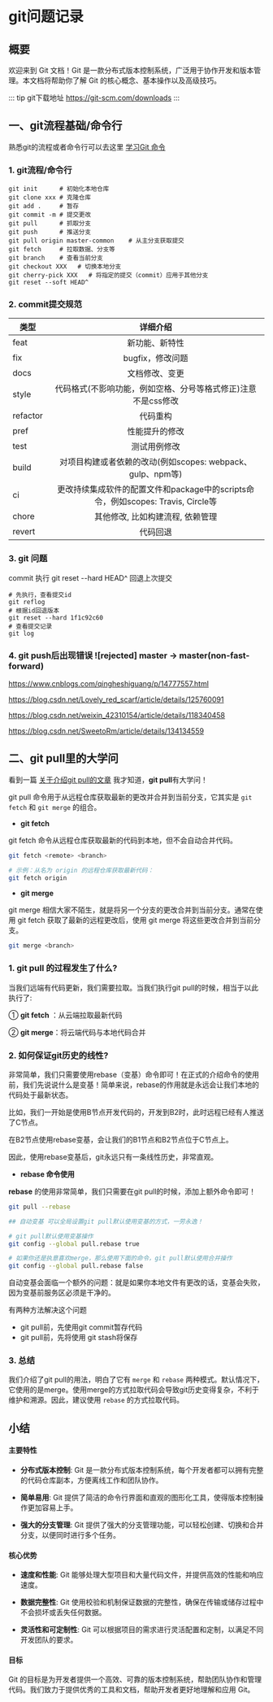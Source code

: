 # git问题记录

## 概要

欢迎来到 Git 文档！Git 是一款分布式版本控制系统，广泛用于协作开发和版本管理。本文档将帮助你了解 Git 的核心概念、基本操作以及高级技巧。

::: tip git下载地址
https://git-scm.com/downloads
:::

## 一、git流程基础/命令行

熟悉git的流程或者命令行可以去这里 [学习Git 命令](https://help.gitee.com/learn-Git-Branching/?locale=zh_CN)

### 1. git流程/命令行

```shell
git init      # 初始化本地仓库
git clone xxx # 克隆仓库
git add .     # 暂存
git commit -m # 提交更改
git pull      # 抓取分支
git push      # 推送分支
git pull origin master-common    # 从主分支获取提交
git fetch     # 拉取数据、分支等
git branch    # 查看当前分支
git checkout XXX   # 切换本地分支
git cherry-pick XXX   # 将指定的提交（commit）应用于其他分支
git reset --soft HEAD^
```

### 2. commit提交规范

| 类型     |                                     详细介绍                                     |
| -------- | :------------------------------------------------------------------------------: |
| feat     |                                  新功能、新特性                                  |
| fix      |                                 bugfix，修改问题                                 |
| docs     |                                  文档修改、变更                                  |
| style    |          代码格式(不影响功能，例如空格、分号等格式修正)注意不是css修改           |
| refactor |                                     代码重构                                     |
| pref     |                                  性能提升的修改                                  |
| test     |                                   测试用例修改                                   |
| build    |            对项目构建或者依赖的改动(例如scopes: webpack、gulp、npm等)            |
| ci       | 更改持续集成软件的配置文件和package中的scripts命令，例如scopes: Travis, Circle等 |
| chore    |                         其他修改, 比如构建流程, 依赖管理                         |
| revert   |                                     代码回退                                     |

### 3. git 问题

commit 执行 git reset --hard HEAD^ 回退上次提交

```shell
# 先执行，查看提交id
git reflog
# 根据id回退版本
git reset --hard 1f1c92c60
# 查看提交记录
git log
```

### 4. git push后出现错误 ![rejected] master -> master(non-fast-forward)

https://www.cnblogs.com/qingheshiguang/p/14777557.html

https://blog.csdn.net/Lovely_red_scarf/article/details/125760091

https://blog.csdn.net/weixin_42310154/article/details/118340458

https://blog.csdn.net/SweetoRm/article/details/134134559

## 二、git pull里的大学问

看到一篇 [关于介绍git pull的文章](https://mp.weixin.qq.com/s/n1KbNaT46SwVPCBxpW31ow) 我才知道，**git pull**有大学问！

git pull 命令用于从远程仓库获取最新的更改并合并到当前分支，它其实是 `git fetch` 和 `git merge` 的组合。

- **git fetch**

git fetch 命令从远程仓库获取最新的代码到本地，但不会自动合并代码。

```sh
git fetch <remote> <branch>

# 示例：从名为 origin 的远程仓库获取最新代码：
git fetch origin
```

- **git merge**

git merge 相信大家不陌生，就是将另一个分支的更改合并到当前分支。通常在使用 git fetch 获取了最新的远程更改后，使用 git merge 将这些更改合并到当前分支。

```sh
git merge <branch>
```

### 1. git pull 的过程发生了什么?

当我们远端有代码更新，我们需要拉取。当我们执行git pull的时候，相当于以此执行了:

① **git fetch** ：从云端拉取最新代码

② **git merge**：将云端代码与本地代码合并

### 2. 如何保证git历史的线性?

非常简单，我们只需要使用rebase（变基）命令即可！在正式的介绍命令的使用前，我们先说说什么是变基！简单来说，rebase的作用就是永远会让我们本地的代码处于最新状态。

比如，我们一开始是使用B节点开发代码的，开发到B2时，此时远程已经有人推送了C节点。

在B2节点使用rebase变基，会让我们的B1节点和B2节点位于C节点上。

因此，使用rebase变基后，git永远只有一条线性历史，非常直观。

- **rebase 命令使用**

**rebase** 的使用非常简单，我们只需要在git pull的时候，添加上额外命令即可！

```sh
git pull --rebase

## 自动变基 可以全局设置git pull默认使用变基的方式，一劳永逸！

# git pull默认使用变基操作
git config --global pull.rebase true

# 如果你还是执意喜欢merge，那么使用下面的命令，git pull默认使用合并操作
git config --global pull.rebase false
```

自动变基会面临一个额外的问题：就是如果你本地文件有更改的话，变基会失败，因为变基前服务区必须是干净的。

有两种方法解决这个问题

- git pull前，先使用git commit暂存代码
- git pull前，先将使用 git stash将保存

### 3. 总结

我们介绍了git pull的用法，明白了它有 `merge` 和 `rebase` 两种模式。默认情况下，它使用的是merge。使用merge的方式拉取代码会导致git历史变得复杂，不利于维护和溯源。因此，建议使用 `rebase` 的方式拉取代码。

## 小结

#### 主要特性

- **分布式版本控制**: Git 是一款分布式版本控制系统，每个开发者都可以拥有完整的代码仓库副本，方便离线工作和团队协作。

- **简单易用**: Git 提供了简洁的命令行界面和直观的图形化工具，使得版本控制操作更加容易上手。

- **强大的分支管理**: Git 提供了强大的分支管理功能，可以轻松创建、切换和合并分支，以便同时进行多个任务。

#### 核心优势

- **速度和性能**: Git 能够处理大型项目和大量代码文件，并提供高效的性能和响应速度。

- **数据完整性**: Git 使用校验和机制保证数据的完整性，确保在传输或储存过程中不会损坏或丢失任何数据。

- **灵活性和可定制性**: Git 可以根据项目的需求进行灵活配置和定制，以满足不同开发团队的要求。

#### 目标

Git 的目标是为开发者提供一个高效、可靠的版本控制系统，帮助团队协作和管理代码。我们致力于提供优秀的工具和文档，帮助开发者更好地理解和应用 Git。
